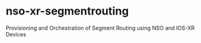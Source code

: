 # nso-xr-segmentrouting
Provisioning and Orchestration of Segment Routing using NSO and IOS-XR Devices
